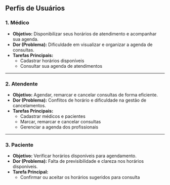 ## Perfis de Usuários

### 1. Médico

- **Objetivo:** Disponibilizar seus horários de atendimento e acompanhar sua agenda.  
- **Dor (Problema):** Dificuldade em visualizar e organizar a agenda de consultas.  
- **Tarefas Principais:**  
  - Cadastrar horários disponíveis  
  - Consultar sua agenda de atendimentos  

---

### 2. Atendente

- **Objetivo:** Agendar, remarcar e cancelar consultas de forma eficiente.  
- **Dor (Problema):** Conflitos de horário e dificuldade na gestão de cancelamentos.  
- **Tarefas Principais:**  
  - Cadastrar médicos e pacientes  
  - Marcar, remarcar e cancelar consultas  
  - Gerenciar a agenda dos profissionais  

---

### 3. Paciente

- **Objetivo:** Verificar horários disponíveis para agendamento.  
- **Dor (Problema):** Falta de previsibilidade e clareza nos horários disponíveis.  
- **Tarefa Principal:**  
  - Confirmar ou aceitar os horários sugeridos para consulta  
